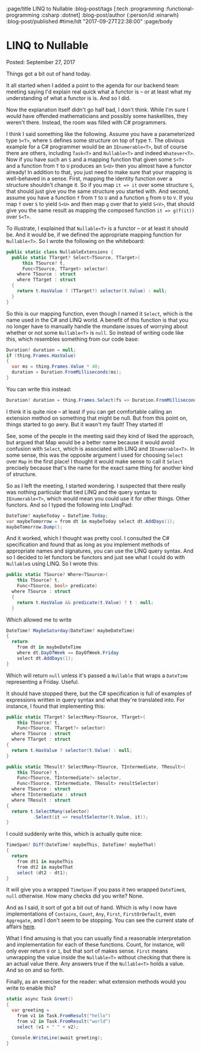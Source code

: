 :page/title LINQ to Nullable
:blog-post/tags [:tech :programming :functional-programming :csharp :dotnet]
:blog-post/author {:person/id :einarwh}
:blog-post/published #time/ldt "2017-09-27T22:38:00"
:page/body

# LINQ to Nullable

Posted: September 27, 2017

Things got a bit out of hand today.

It all started when I added a point to the agenda for our backend team meeting saying I'd explain real quick what a functor is – or at least what my understanding of what a functor is is. And so I did.

Now the explanation itself didn't go half bad, I don't think. While I'm sure I would have offended mathematicians and possibly some haskellites, they weren't there. Instead, the room was filled with C# programmers.

I think I said something like the following. Assume you have a parameterized type `S<T>`, where `S` defines some structure on top of type `T`. The obvious example for a C# programmer would be an `IEnumerable<T>`, but of course there are others, including `Task<T>` and `Nullable<T>` and indeed `Whatever<T>`. Now if you have such an `S` and a mapping function that given some `S<T>` and a function from `T` to `U` produces an `S<U>` then you almost have a functor already! In addition to that, you just need to make sure that your mapping is well-behaved in a sense. First, mapping the identity function over a structure shouldn't change it. So if you map `it => it` over some structure `S`, that should just give you the same structure you started with. And second, assume you have a function `f` from `T` to `U` and a function `g` from `U` to `V`. If you map `f` over `S` to yield `S<U>` and then map `g` over that to yield `S<V>`, that should give you the same result as mapping the composed function `it => g(f(it))` over `S<T>`.

To illustrate, I explained that `Nullable<T>` is a functor – or at least it should be. And it would be, if we defined the appropriate mapping function for `Nullable<T>`. So I wrote the following on the whiteboard:

```csharp
public static class NullableExtensions {
  public static TTarget? Select<TSource, TTarget>(
      this TSource? t, 
      Func<TSource, TTarget> selector)
    where TSource : struct
    where TTarget : struct
  {
    return t.HasValue ? (TTarget?) selector(t.Value) : null;
  }
}
```

So this is our mapping function, even though I named it `Select`, which is the name used in the C# and LINQ world. A benefit of this function is that you no longer have to manually handle the mundane issues of worrying about whether or not some `Nullable<T>` is `null`. So instead of writing code like this, which resembles something from our code base:

```csharp
Duration? duration = null;
if (thing.Frames.HasValue)
{
  var ms = thing.Frames.Value * 40;
  duration = Duration.FromMilliseconds(ms);
}
```

You can write this instead:

```csharp
Duration? duration = thing.Frames.Select(fs => Duration.FromMilliseconds(fs * 40));
```

I think it is quite nice – at least if you can get comfortable calling an extension method on something that might be null. But from this point on, things started to go awry. But it wasn't my fault! They started it!

See, some of the people in the meeting said they kind of liked the approach, but argued that Map would be a better name because it would avoid confusion with `Select`, which is associated with LINQ and `IEnumerable<T>`. In some sense, this was the opposite argument I used for choosing `Select` over `Map` in the first place! I thought it would make sense to call it `Select` precisely because that's the name for the exact same thing for another kind of structure.

So as I left the meeting, I started wondering. I suspected that there really was nothing particular that tied LINQ and the query syntax to `IEnumerable<T>`, which would mean you could use it for other things. Other functors. And so I typed the following into LinqPad:

```csharp
DateTime? maybeToday = DateTime.Today;
var maybeTomorrow = from dt in maybeToday select dt.AddDays(1);
maybeTomorrow.Dump();
```

And it worked, which I thought was pretty cool. I consulted the C# specification and found that as long as you implement methods of appropriate names and signatures, you can use the LINQ query syntax. And so I decided to let functors be functors and just see what I could do with `Nullable`s using LINQ. So I wrote this:

```csharp
public static TSource? Where<TSource>(
    this TSource? t, 
    Func<TSource, bool> predicate)
  where TSource : struct
  {
    return t.HasValue && predicate(t.Value) ? t : null;
  }
```

Which allowed me to write

```csharp
DateTime? MaybeSaturday(DateTime? maybeDateTime)
{
  return
    from dt in maybeDateTime
    where dt.DayOfWeek == DayOfWeek.Friday
    select dt.AddDays(1);
}
```

Which will return `null` unless it's passed a `Nullable` that wraps a `DateTime` representing a Friday. Useful.

It should have stopped there, but the C# specification is full of examples of expressions written in query syntax and what they're translated into. For instance, I found that implementing this:

```csharp
public static TTarget? SelectMany<TSource, TTarget>(
    this TSource? t, 
    Func<TSource, TTarget?> selector)
  where TSource : struct
  where TTarget : struct
{
  return t.HasValue ? selector(t.Value) : null;
}

public static TResult? SelectMany<TSource, TIntermediate, TResult>(
    this TSource? t, 
    Func<TSource, TIntermediate?> selector, 
    Func<TSource, TIntermediate, TResult> resultSelector)
  where TSource : struct
  where TIntermediate : struct
  where TResult : struct
{
  return t.SelectMany(selector)
          .Select(it => resultSelector(t.Value, it));
}
```

I could suddenly write this, which is actually quite nice:

```csharp
TimeSpan? Diff(DateTime? maybeThis, DateTime? maybeThat)
{
  return
    from dt1 in maybeThis
    from dt2 in maybeThat
    select (dt2 - dt1);
}
```

It will give you a wrapped `TimeSpan` if you pass it two wrapped `DateTime`s, `null` otherwise. How many checks did you write? None.

And as I said, it sort of got a bit out of hand. Which is why I now have implementations of `Contains`, `Count`, `Any`, `First`, `FirstOrDefault`, even `Aggregate`, and I don't seem to be stopping. You can see the current state of affairs [here](https://gist.github.com/einarwh/ce264d577d13a7a76a1f2c861d19c411).

What I find amusing is that you can usually find a reasonable interpretation and implementation for each of these functions. Count, for instance, will only ever return `0` or `1`, but that sort of makes sense. `First` means unwrapping the value inside the `Nullable<T>` without checking that there is an actual value there. Any answers true if the `Nullable<T>` holds a value. And so on and so forth.

Finally, as an exercise for the reader: what extension methods would you write to enable this?

```csharp
static async Task Greet()
{
  var greeting =
    from v1 in Task.FromResult("hello")
    from v2 in Task.FromResult("world")
    select (v1 + " " + v2);

  Console.WriteLine(await greeting);
}
```
